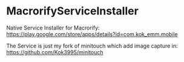 # MacrorifyServiceInstaller
Native Service Installer for Macrorify: https://play.google.com/store/apps/details?id=com.kok_emm.mobile

The Service is just my fork of minitouch which add image capture in: https://github.com/Kok3995/minitouch
